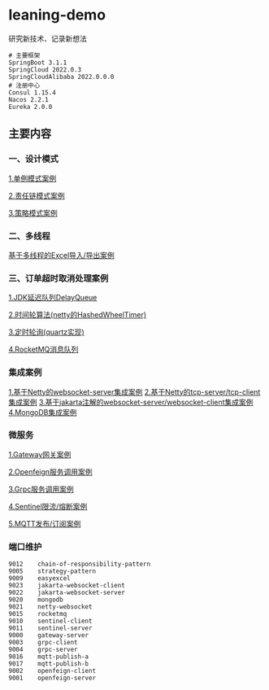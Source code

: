 # leaning-demo

研究新技术、记录新想法

```shell
# 主要框架
SpringBoot 3.1.1
SpringCloud 2022.0.3
SpringCloudAlibaba 2022.0.0.0
# 注册中心
Consul 1.15.4
Nacos 2.2.1
Eureka 2.0.0
```

## 主要内容

### 一、设计模式

[1.单例模式案例](./spring-boot/spring-boot-design-pattern/singleton-pattern)

[2.责任链模式案例](./spring-boot/spring-boot-design-pattern/chain-of-responsibility-pattern)

[3.策略模式案例](./spring-boot/spring-boot-design-pattern/strategy-pattern)

### 二、多线程

[基于多线程的Excel导入/导出案例](./spring-boot/spring-boot-easyexcel)

### 三、订单超时取消处理案例

[1.JDK延迟队列DelayQueue](./spring-boot/spring-boot-order-timeout/src/main/java/com/luckykuang/order/delayed)

[2.时间轮算法(netty的HashedWheelTimer)](./spring-boot/spring-boot-order-timeout/src/main/java/com/luckykuang/order/netty)

[3.定时轮询(quartz实现)](./spring-boot/spring-boot-order-timeout/src/main/java/com/luckykuang/order/quartz)

[4.RocketMQ消息队列](./spring-boot/spring-boot-order-timeout/src/main/java/com/luckykuang/order/rocketmq)

### 集成案例

[1.基于Netty的websocket-server集成案例](./spring-boot/spring-boot-netty-websocket)
[2.基于Netty的tcp-server/tcp-client集成案例](./spring-boot/spring-boot-netty-tcp)
[3.基于jakarta注解的websocket-server/websocket-client集成案例](./spring-boot/spring-boot-jakarta-websocket)
[4.MongoDB集成案例](./spring-boot/spring-boot-mongodb)

### 微服务

[1.Gateway网关案例](./spring-cloud/spring-cloud-gateway)

[2.Openfeign服务调用案例](./spring-cloud/spring-cloud-openfeign)

[3.Grpc服务调用案例](./spring-cloud/spring-cloud-grpc)

[4.Sentinel限流/熔断案例](./spring-cloud/spring-cloud-alibaba-sentinel)

[5.MQTT发布/订阅案例](./spring-cloud/spring-cloud-mqtt)

### 端口维护
```text
9012	chain-of-responsibility-pattern
9005	strategy-pattern
9009	easyexcel
9023	jakarta-websocket-client
9022	jakarta-websocket-server
9020	mongodb
9021	netty-websocket
9015	rocketmq
9010	sentinel-client
9011	sentinel-server
9000	gateway-server
9003	grpc-client
9004	grpc-server
9016	mqtt-publish-a
9017	mqtt-publish-b
9002	openfeign-client
9001	openfeign-server
```